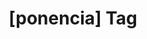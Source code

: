 ---
article_id: 0
description: List of articles under [ponencia] tag.
image: http://huntingbears.com.ve/static/img/site/mstile-310x310.png
layout: tag
slug: ponencia
title: '[ponencia] Tag'
---